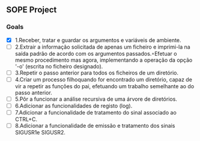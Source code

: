 ## SOPE Project

### Goals

- [x] 1.Receber, tratar e guardar os argumentos e variáveis de ambiente.
- [ ] 2.Extrair  a  informação  solicitada  de  apenas  um  ficheiro  e  imprimi-la  na  saída  padrão de  acordo  com  os argumentos passados.◦Efetuar  o  mesmo  procedimento  mas  agora,  implementando  a  operação  da  opção  '-o'  (escrita  no  ficheiro designado).
- [ ] 3.Repetir o passo anterior para todos os ficheiros de um diretório.
- [ ] 4.Criar um processo filhoquando for encontrado um diretório, capaz de vir a repetir as funções do pai, efetuando um trabalho semelhante ao do passo anterior.
- [ ] 5.Pôr a funcionar a análise recursiva de uma árvore de diretórios. 
- [ ] 6.Adicionar as funcionalidades de registo (log).
- [ ] 7.Adicionar a funcionalidade de tratamento do sinal associado ao CTRL+C.
- [ ] 8.Adicionar a funcionalidade de emissão e tratamento dos sinais SIGUSR1e SIGUSR2.
